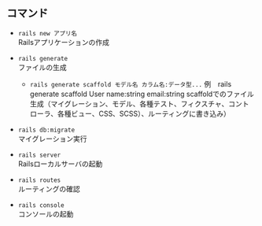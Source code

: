 ## コマンド

- `rails new アプリ名`  
  Railsアプリケーションの作成

- `rails generate`  
  ファイルの生成
  - `rails generate scaffold モデル名 カラム名:データ型...`
    例　rails generate scaffold User name:string email:string
    scaffoldでのファイル生成（マイグレーション、モデル、各種テスト、フィクスチャ、コントローラ、各種ビュー、CSS、SCSS）、ルーティングに書き込み）

- `rails db:migrate`  
  マイグレーション実行

- `rails server`  
  Railsローカルサーバの起動

- `rails routes`  
  ルーティングの確認

- `rails console`  
  コンソールの起動